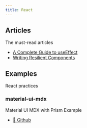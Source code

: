 ```yaml
---
title: React
---
```


## Articles

The must-read articles

- [A Complete Guide to useEffect](https://overreacted.io/a-complete-guide-to-useeffect/)
- [Writing Resilient Components](https://overreacted.io/writing-resilient-components/)

## Examples

React practices

### material-ui-mdx

Material UI MDX with Prism Example

- [🔗 Github](https://github.com/VdustR/example-material-ui-mdx)
